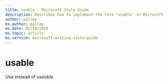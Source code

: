 ```yaml
---
title: usable - Microsoft Style Guide
description: Describes how to implement the term 'usable' in Microsoft content instead of using the term 'useable'.
author: pallep
ms.author: pallep
ms.date: 01/19/2018
ms.topic: article
ms.service: microsoft-writing-style-guide
---
```


# usable

Use instead of *useable.*
